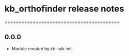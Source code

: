# kb_orthofinder release notes
=========================================

0.0.0
-----
* Module created by kb-sdk init
